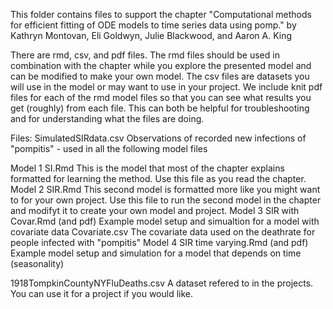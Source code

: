 This folder contains files to support the chapter "Computational methods for efficient fitting of ODE models to time series data using pomp." 
by Kathryn Montovan, Eli Goldwyn, Julie Blackwood, and Aaron A. King

There are rmd, csv, and pdf files. The rmd files should be used in combination with the chapter while you explore the 
presented model and can be modified to make your own model. The csv files are datasets you will use in the model or
may want to use in your project. We include knit pdf files for each of the rmd model files so that you can see what results 
you get (roughly) from each file. This can both be helpful for troubleshooting and for understanding what the files are doing. 

Files:
SimulatedSIRdata.csv                    Observations of recorded new infections of "pompitis" - used in all the following model files                     

Model 1 SI.Rmd                          This is the model that most of the chapter explains formatted for learning the method. Use this file as you read the chapter. 
Model 2 SIR.Rmd                         This second model is formatted more like you might want to for your own project. Use this file to run the second model in the chapter and modifyt it to create your own model and project. 
Model 3 SIR with Covar.Rmd (and pdf)    Example model setup and simualtion for a model with covariate data
  Covariate.csv                         The covariate data used on the deathrate for people infected with "pompitis"
Model 4 SIR time varying.Rmd (and pdf)  Example model setup and simulation for a model that depends on time (seasonality)

1918TompkinCountyNYFluDeaths.csv        A dataset refered to in the projects. You can use it for a project if you would like. 
